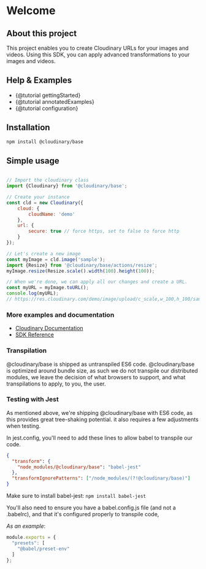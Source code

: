 # Welcome

## About this project

This project enables you to create Cloudinary URLs for your images and videos.
Using this SDK, you can apply advanced transformations to your images and videos.

## Help & Examples
- {@tutorial gettingStarted} 
- {@tutorial annotatedExamples}
- {@tutorial configuration}

## Installation
```bash
npm install @cloudinary/base 
```

## Simple usage
```javascript

// Import the cloudinary class
import {Cloudinary} from '@cloudinary/base';

// Create your instance
const cld = new Cloudinary({
    cloud: {
        cloudName: 'demo'
    },
    url: {
        secure: true // force https, set to false to force http
    }
});

// Let's create a new image
const myImage = cld.image('sample');
import {Resize} from '@cloudinary/base/actions/resize';
myImage.resize(Resize.scale().width(100).height(100));

// When we're done, we can apply all our changes and create a URL.
const myURL = myImage.toURL();
console.log(myURL);
// https://res.cloudinary.com/demo/image/upload/c_scale,w_100,h_100/sample

```

### More examples and documentation
- [Cloudinary Documentation](https://cloudinary.com/documentation/javascript2_integration)
- [SDK Reference](https://cloudinary.com/documentation/sdks/js/cloudinary-js-base/index.html) 



### Transpilation
@cloudinary/base is shipped as untranspiled ES6 code.
@cloudinary/base is optimized around bundle size, as such we do not transpile our distributed modules, 
we leave the decision of what browsers to support, and what transpilations to apply, to you, the user.

### Testing with Jest

As mentioned above, we're shipping @cloudinary/base with ES6 code, as this provides great tree-shaking potential.
it also requires a few adjustments when testing.

In jest.config, you'll need to add these lines to allow babel to transpile our code.
```json
{
  "transform": {
    "node_modules/@cloudinary/base": "babel-jest"
  },
  "transformIgnorePatterns": ["/node_modules/(?!@cloudinary/base)"]
}
```
Make sure to install babel-jest:
`npm install babel-jest` 

You'll also need to ensure you have a babel.config.js file (and not a .babelrc), and that
it's configured properly to transpile code,
   
*As an example*:
```js
module.exports = {
  "presets": [
    "@babel/preset-env"
  ]
};
```
